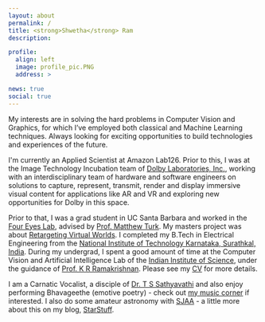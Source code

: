 ```yaml
---
layout: about
permalink: /
title: <strong>Shwetha</strong> Ram
description: 

profile:
  align: left
  image: profile_pic.PNG
  address: >

news: true
social: true
---
```


My interests are in solving the hard problems in Computer Vision and Graphics, for which I’ve employed both classical and Machine Learning techniques. Always looking for exciting opportunities to build technologies and experiences of the future.

I'm currently an Applied Scientist at Amazon Lab126. Prior to this, I was at the Image Technology Incubation team of [Dolby Laboratories, Inc.](https://www.dolby.com/us/en/index.html), working with an interdisciplinary team of hardware and software engineers on solutions to capture, represent, transmit, render and display immersive visual content for applications like AR and VR and exploring new opportunities for Dolby in this space.

Prior to that, I was a grad student in UC Santa Barbara and worked in the [Four Eyes Lab](https://ilab.cs.ucsb.edu), advised by [Prof. Matthew Turk](https://sites.cs.ucsb.edu/~mturk/). My masters project was about [Retargeting Virtual Worlds](projects/RVW/). I completed my B.Tech in Electrical Engineering from the [National Institute of Technology Karnataka, Surathkal, India](https://www.nitk.ac.in). During my undergrad, I spent a good amount of time at the Computer Vision and Artificial Intelligence Lab of the [Indian Institute of Science](https://www.iisc.ac.in), under the guidance of [Prof. K R Ramakrishnan](http://iiscprofiles.irins.org/profile/3742).  Please see my [CV](/CV/) for more details.

I am a Carnatic Vocalist, a disciple of [Dr. T S Sathyavathi](https://www.tssathyavathi.com) and also enjoy performing Bhavageethe (emotive poetry) - check out [my music corner](https://shwetharam0407.github.io/music-corner/) if interested. I also do some amateur astronomy with  [SJAA](https://www.sjaa.net) - a little more about this on my blog, [StarStuff](https://shwetharam0407.github.io/star-stuff/).
